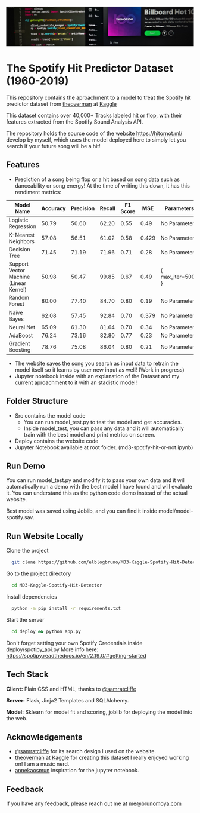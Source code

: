 
![Logo](dataset-cover.jpg)

    
# The Spotify Hit Predictor Dataset (1960-2019)

This repository contains the aproachment to a model to treat the Spotify
hit predictor dataset from [theoverman](https://www.kaggle.com/theoverman) at [Kaggle](https://www.kaggle.com/theoverman/the-spotify-hit-predictor-dataset)

This dataset contains over 40,000+ Tracks labeled hit or flop, with their features extracted from the Spotify Sound Analysis API.

The repository holds the source code of the website https://hitornot.ml/ develop by myself, which uses the model deployed here to simply let you search if your future song will be a hit!



## Features

- Prediction of a song being flop or a hit based on song data such as danceability or song energy! At the time of writing this down, it has this rendiment metrics:
    
| Model Name | Accuracy | Precision | Recall | F1 Score | MSE | Parameters|
| ------------- | ------------- |------------- |------------- |------------- |------------- |------------- |
| Logistic Regression | 50.79   | 50.60  | 62.20   | 0.55 | 0.49  | No Parameters |
| K-Nearest Neighbors | 57.08   | 56.51  | 61.02   | 0.58 | 0.429  | No Parameters |
| Decision Tree| 71.45   | 71.19  | 71.96   | 0.71 | 0.28  |No Parameters |
| Support Vector Machine (Linear Kernel) | 50.98   | 50.47  | 99.85   | 0.67 | 0.49  | { max_iter=5000 } |
| Random Forest | 80.00   | 77.40  | 84.70   | 0.80 | 0.19  |No Parameters |
| Naive Bayes | 62.08   | 57.45  | 92.84   | 0.70 | 0.379  |No Parameters |
| Neural Net | 65.09   | 61.30  | 81.64   | 0.70 | 0.34  |No Parameters |
| AdaBoost | 76.24   | 73.16  | 82.80 | 0.77 | 0.23  |No Parameters |
| Gradient Boosting | 78.76   | 75.08  | 86.04   | 0.80 | 0.21  |No Parameters |


- The website saves the song you search as input data to retrain the model itself so it learns by user new input as well! (Work in progress)
- Jupyter notebook inside with an explanation of the Dataset and my current aproachment to it with an stadistic model!

## Folder Structure

- Src contains the model code
  - You can run model_test.py to test the model and get accuracies.
  - Inside model_test, you can pass any data and it will automatically train with the best model and print metrics on screen.
- Deploy contains the website code
- Jupyter Notebook available at root folder. (md3-spotify-hit-or-not.ipynb)

## Run Demo

You can run model_test.py and modify it to pass your own data and it will automatically run a demo with the best model I have found and will evaluate it. You can understand this as the python code demo instead of the actual website.

Best model was saved using Joblib, and you can find it inside model/model-spotify.sav.
## Run Website Locally

Clone the project

```bash
  git clone https://github.com/elblogbruno/MD3-Kaggle-Spotify-Hit-Detector
```

Go to the project directory

```bash
  cd MD3-Kaggle-Spotify-Hit-Detector
```

Install dependencies

```bash
  python -m pip install -r requirements.txt
```

Start the server

```bash
  cd deploy && python app.py
```

Don't forget setting your own Spotify Credentials inside deploy/spotipy_api.py
More info here: https://spotipy.readthedocs.io/en/2.19.0/#getting-started

  
## Tech Stack

**Client:** Plain CSS and HTML, thanks to [@samratcliffe](https://codepen.io/samratcliffe/pen/xOqEZg) 

**Server:** Flask, Jinja2 Templates and SQLAlchemy.

**Model:** Sklearn for model fit and scoring, joblib for deploying the model into the web.

  
## Acknowledgements

 - [@samratcliffe](https://codepen.io/samratcliffe/pen/xOqEZg) for its search design I used on the website.
 - [theoverman](https://www.kaggle.com/theoverman) at [Kaggle](https://www.kaggle.com/theoverman/the-spotify-hit-predictor-dataset) for creating this dataset I really enjoyed working on! I am a music nerd.
 - [annekaosmun](https://www.kaggle.com/annekaosmun/predicting-hit-songs-using-spotify) inspiration for the jupyter notebook.

## Feedback

If you have any feedback, please reach out me at me@brunomoya.com

  